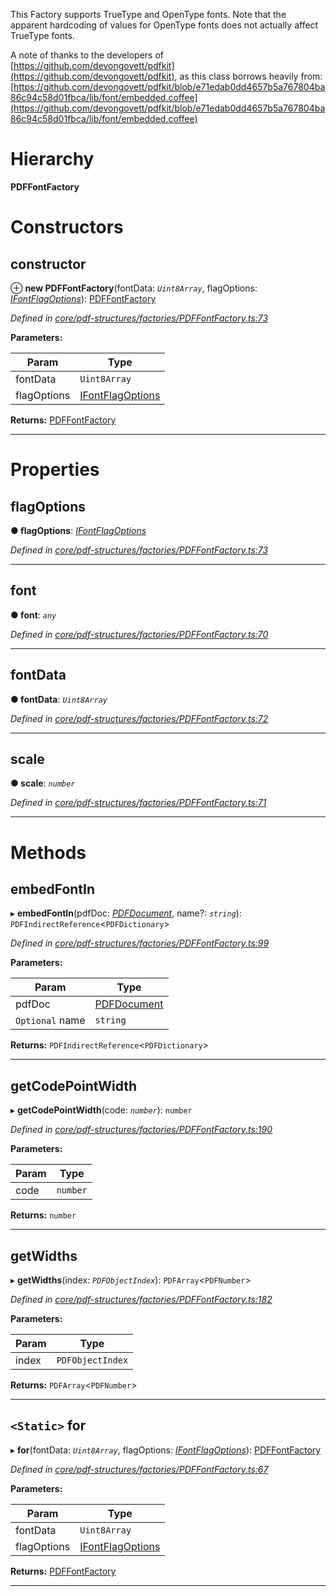 

This Factory supports TrueType and OpenType fonts. Note that the apparent hardcoding of values for OpenType fonts does not actually affect TrueType fonts.

A note of thanks to the developers of [https://github.com/devongovett/pdfkit](https://github.com/devongovett/pdfkit), as this class borrows heavily from: [https://github.com/devongovett/pdfkit/blob/e71edab0dd4657b5a767804ba86c94c58d01fbca/lib/font/embedded.coffee](https://github.com/devongovett/pdfkit/blob/e71edab0dd4657b5a767804ba86c94c58d01fbca/lib/font/embedded.coffee)

# Hierarchy

**PDFFontFactory**

# Constructors

<a id="constructor"></a>

##  constructor

⊕ **new PDFFontFactory**(fontData: *`Uint8Array`*, flagOptions: *[IFontFlagOptions](../interfaces/_core_pdf_structures_factories_pdffontfactory_.ifontflagoptions.md)*): [PDFFontFactory](_core_pdf_structures_factories_pdffontfactory_.pdffontfactory.md)

*Defined in [core/pdf-structures/factories/PDFFontFactory.ts:73](https://github.com/Hopding/pdf-lib/blob/41c216d/src/core/pdf-structures/factories/PDFFontFactory.ts#L73)*

**Parameters:**

| Param | Type |
| ------ | ------ |
| fontData | `Uint8Array` |
| flagOptions | [IFontFlagOptions](../interfaces/_core_pdf_structures_factories_pdffontfactory_.ifontflagoptions.md) |

**Returns:** [PDFFontFactory](_core_pdf_structures_factories_pdffontfactory_.pdffontfactory.md)

___

# Properties

<a id="flagoptions"></a>

##  flagOptions

**● flagOptions**: *[IFontFlagOptions](../interfaces/_core_pdf_structures_factories_pdffontfactory_.ifontflagoptions.md)*

*Defined in [core/pdf-structures/factories/PDFFontFactory.ts:73](https://github.com/Hopding/pdf-lib/blob/41c216d/src/core/pdf-structures/factories/PDFFontFactory.ts#L73)*

___
<a id="font"></a>

##  font

**● font**: *`any`*

*Defined in [core/pdf-structures/factories/PDFFontFactory.ts:70](https://github.com/Hopding/pdf-lib/blob/41c216d/src/core/pdf-structures/factories/PDFFontFactory.ts#L70)*

___
<a id="fontdata"></a>

##  fontData

**● fontData**: *`Uint8Array`*

*Defined in [core/pdf-structures/factories/PDFFontFactory.ts:72](https://github.com/Hopding/pdf-lib/blob/41c216d/src/core/pdf-structures/factories/PDFFontFactory.ts#L72)*

___
<a id="scale"></a>

##  scale

**● scale**: *`number`*

*Defined in [core/pdf-structures/factories/PDFFontFactory.ts:71](https://github.com/Hopding/pdf-lib/blob/41c216d/src/core/pdf-structures/factories/PDFFontFactory.ts#L71)*

___

# Methods

<a id="embedfontin"></a>

##  embedFontIn

▸ **embedFontIn**(pdfDoc: *[PDFDocument](_core_pdf_document_pdfdocument_.pdfdocument.md)*, name?: *`string`*): `PDFIndirectReference`<`PDFDictionary`>

*Defined in [core/pdf-structures/factories/PDFFontFactory.ts:99](https://github.com/Hopding/pdf-lib/blob/41c216d/src/core/pdf-structures/factories/PDFFontFactory.ts#L99)*

**Parameters:**

| Param | Type |
| ------ | ------ |
| pdfDoc | [PDFDocument](_core_pdf_document_pdfdocument_.pdfdocument.md) |
| `Optional` name | `string` |

**Returns:** `PDFIndirectReference`<`PDFDictionary`>

___
<a id="getcodepointwidth"></a>

##  getCodePointWidth

▸ **getCodePointWidth**(code: *`number`*): `number`

*Defined in [core/pdf-structures/factories/PDFFontFactory.ts:190](https://github.com/Hopding/pdf-lib/blob/41c216d/src/core/pdf-structures/factories/PDFFontFactory.ts#L190)*

**Parameters:**

| Param | Type |
| ------ | ------ |
| code | `number` |

**Returns:** `number`

___
<a id="getwidths"></a>

##  getWidths

▸ **getWidths**(index: *`PDFObjectIndex`*): `PDFArray`<`PDFNumber`>

*Defined in [core/pdf-structures/factories/PDFFontFactory.ts:182](https://github.com/Hopding/pdf-lib/blob/41c216d/src/core/pdf-structures/factories/PDFFontFactory.ts#L182)*

**Parameters:**

| Param | Type |
| ------ | ------ |
| index | `PDFObjectIndex` |

**Returns:** `PDFArray`<`PDFNumber`>

___
<a id="for"></a>

## `<Static>` for

▸ **for**(fontData: *`Uint8Array`*, flagOptions: *[IFontFlagOptions](../interfaces/_core_pdf_structures_factories_pdffontfactory_.ifontflagoptions.md)*): [PDFFontFactory](_core_pdf_structures_factories_pdffontfactory_.pdffontfactory.md)

*Defined in [core/pdf-structures/factories/PDFFontFactory.ts:67](https://github.com/Hopding/pdf-lib/blob/41c216d/src/core/pdf-structures/factories/PDFFontFactory.ts#L67)*

**Parameters:**

| Param | Type |
| ------ | ------ |
| fontData | `Uint8Array` |
| flagOptions | [IFontFlagOptions](../interfaces/_core_pdf_structures_factories_pdffontfactory_.ifontflagoptions.md) |

**Returns:** [PDFFontFactory](_core_pdf_structures_factories_pdffontfactory_.pdffontfactory.md)

___

